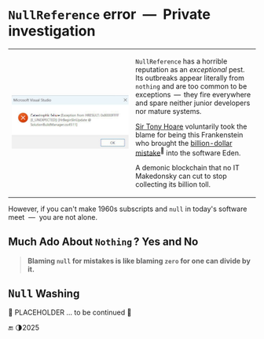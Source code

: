 # `NullReference` error &nbsp;&mdash;&nbsp; Private investigation

<table><tr><td width="50%"><picture><img alt="&thinsp; Visual Studio: catastrophic failure" src="../../../../_rsc/_img/snap/screen/VisualStudio/2025.VS2022-CatastrophicFailure-deco.jpg" /></picture>
</td><td>

`NullReference` has a horrible reputation as an _exceptional_ pest. Its outbreaks appear literally from `nothing` and are too common to be exceptions &thinsp;&mdash;&thinsp; they fire everywhere and spare neither junior developers nor mature systems.

[Sir Tony Hoare](../../quotes/README+/contributors/README.md#tony-hoare) voluntarily took the blame for being this Frankenstein who brought the 
[billion-dollar mistake](https://www.infoq.com/presentations/Null-References-The-Billion-Dollar-Mistake-Tony-Hoare/)<sup>🔗</sup> into the software Eden. 

A demonic blockchain that no IT Makedonsky can cut to stop collecting its billion toll.
  
</td></tr></table>

However, if you can't make 1960s subscripts and `null` in today's software meet &nbsp;&mdash;&nbsp; you are not alone.

## Much Ado About `Nothing`&thinsp;? Yes and No

> **Blaming `null` for mistakes is like blaming `zero` for one can divide by it.**

## <samp>Null</samp> Washing

🚧 PLACEHOLDER ... to be continued 🚧

🔚 🌗2025
